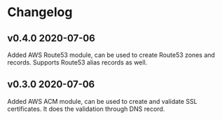 # Changelog

## v0.4.0 2020-07-06

Added AWS Route53 module, can be used to create Route53 zones and records. Supports Route53 alias records as well. 

## v0.3.0 2020-07-06

Added AWS ACM module, can be used to create and validate SSL certificates. It does the validation through DNS record.
 